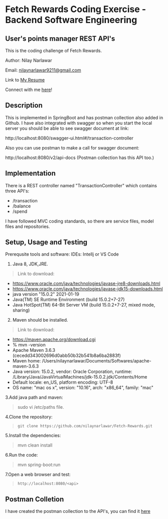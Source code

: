 # Fetch Rewards Coding Exercise - Backend Software Engineering
## User's points manager REST API's

This is the coding challenge of Fetch Rewards.

Author: Nilay Narlawar

Email: nilaynarlawar9211@gmail.com

Link to [My Resume](https://www.dropbox.com/s/lica27y0r4k4qyq/Nilay_Narlawar_Resume.pdf?dl=0)

Connect with me [here](https://www.linkedin.com/in/nnarlawar/)!

## Description
This is implemented in SpringBoot and has postman collection also added in Github. I have also integrated with swagger so when you start the local server you should be able to see swagger document at link:

http://localhost:8080/swagger-ui.html#/transaction-controller

Also you can use postman to make a call for swagger document:

http://localhost:8080/v2/api-docs (Postman collection has this API too.) 

## Implementation
There is a REST controller named "TransactionController" which contains three API's:

 * /transaction
 * /balance
 * /spend

I have followed MVC coding standards, so there are service files, model files and repositories. 

## Setup, Usage and Testing

Prerequsite tools and software:
IDEs: Intellj or VS Code

1. Java 8, JDK,JRE. 

> Link to download:

   * https://www.oracle.com/java/technologies/javase-jre8-downloads.html
   * https://www.oracle.com/java/technologies/javase-jdk15-downloads.html
   * java version "15.0.2" 2021-01-19
   * Java(TM) SE Runtime Environment (build 15.0.2+7-27)
   * Java HotSpot(TM) 64-Bit Server VM (build 15.0.2+7-27, mixed mode, sharing)

2. Maven should be installed.

> Link to download:
 
   * https://maven.apache.org/download.cgi
   *  % mvn -version
   * Apache Maven 3.6.3 (cecedd343002696d0abb50b32b541b8a6ba2883f)
   * Maven home: /Users/nilaynarlawar/Documents/Softwares/apache-maven-3.6.3
   * Java version: 15.0.2, vendor: Oracle Corporation, runtime: /Library/Java/JavaVirtualMachines/jdk-15.0.2.jdk/Contents/Home
   * Default locale: en_US, platform encoding: UTF-8
   * OS name: "mac os x", version: "10.16", arch: "x86_64", family: "mac"

3.Add java path and maven:

>  sudo vi /etc/paths file.

4.Clone the repository:

> `git clone https://github.com/nilaynarlawar/Fetch-Rewards.git`

5.Install the dependencies:

> mvn clean install

6.Run the code:

> mvn spring-boot:run

7.Open a web browser and test:

> `http://localhost:8080/<api>`


## Postman Colletion

I have created the postman collection to the API's, you can find it [here](https://github.com/nilaynarlawar/Fetch-Rewards/blob/main/FetchRewards.postman_collection.json)
